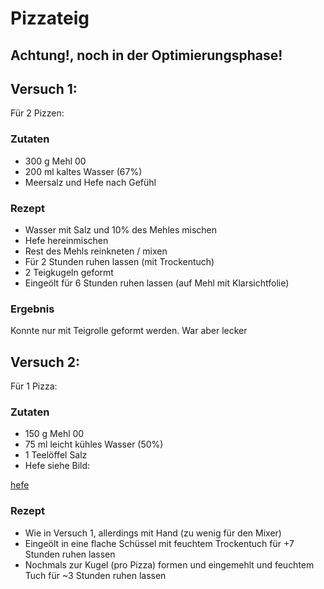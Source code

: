 # Pizzateig

## Achtung!, noch in der Optimierungsphase!

## Versuch 1:
Für 2 Pizzen:

### Zutaten
- 300 g Mehl 00
- 200 ml kaltes Wasser (67%)
- Meersalz und Hefe nach Gefühl

### Rezept
- Wasser mit Salz und 10% des Mehles mischen
- Hefe hereinmischen
- Rest des Mehls reinkneten / mixen
- Für 2 Stunden ruhen lassen (mit Trockentuch)
- 2 Teigkugeln geformt
- Eingeölt für 6 Stunden ruhen lassen (auf Mehl mit Klarsichtfolie)

### Ergebnis
Konnte nur mit Teigrolle geformt werden.
War aber lecker


## Versuch 2:
Für 1 Pizza:

### Zutaten
- 150 g Mehl 00
- 75 ml leicht kühles Wasser (50%)
- 1 Teelöffel Salz
- Hefe siehe Bild:

[hefe](imgs/Pizzateig_1_Hefe.jpg)

### Rezept
- Wie in Versuch 1, allerdings mit Hand (zu wenig für den Mixer)
- Eingeölt in eine flache Schüssel mit feuchtem Trockentuch für +7 Stunden ruhen lassen
- Nochmals zur Kugel (pro Pizza) formen und eingemehlt und feuchtem Tuch für ~3 Stunden ruhen lassen
